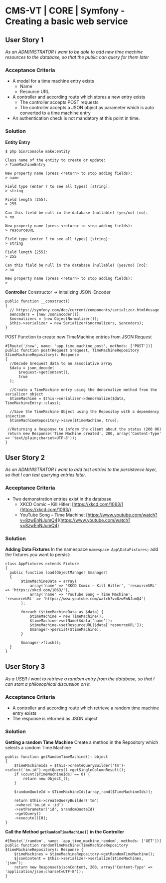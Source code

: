 ﻿# CMS-VT | CORE | Symfony - Creating a basic web service

## User Story 1
_As an ADMINISTRATOR I want to be able to add new time machine resources to the database, so that the public can query for them later_

### Acceptance Criteria

-   A model for a time machine entry exists
    -   Name
    -   Resource URL
-   A controller and according route which stores a new entry exists
    -   The controller accepts POST requests
    -   The controller accepts a JSON object as parameter which is auto converted to a time machine entry
-   An authentication check is not mandatory at this point in time.
### Solution
**Entity Entry**
````
$ php bin/console make:entity

Class name of the entity to create or update:
> TimeMachineEntry

New property name (press <return> to stop adding fields):
> name

Field type (enter ? to see all types) [string]:
> string

Field length [255]:
> 255

Can this field be null in the database (nullable) (yes/no) [no]:
> no

New property name (press <return> to stop adding fields):
> resourceURL

Field type (enter ? to see all types) [string]:
> string

Field length [255]:
> 255

Can this field be null in the database (nullable) (yes/no) [no]:
> no

New property name (press <return> to stop adding fields):
>
````

**Controller**
Constructor -> initalizing JSON-Encoder
````
public function __construct()  
{  
  // https://symfony.com/doc/current/components/serializer.html#usage  
  $encoders = [new JsonEncoder()];  
  $normalizers = [new ObjectNormalizer()];  
  $this->serializer = new Serializer($normalizers, $encoders);  
}
````
POST Function to create new TimeMachine entries from JSON Request
````
#[Route('/new', name: 'app_time_machine_post', methods: ['POST'])]  
public function post(Request $request, TimeMachineRepository $timeMachineRepository): Response  
{  
  //Decode $request data to an associative array
  $data = json_decode(  
	  $request->getContent(),
	  true  
  );  
  
  //Create a TimeMachine entry using the denormalize method from the serializer object
  $timeMachine = $this->serializer->denormalize($data, TimeMachineEntry::class);  
  
  //Save the TimeMachine Object using the Repositoy with a dependency injection
  $timeMachineRepository->save($timeMachine, true);  
  
 //Returning a Response to inform the client about the status (200 OK) 
 return new Response('Time Machine created', 200, array('Content-Type' => 'text/plain;charset=UTF-8'));  
}
````

## User Story 2
_As an ADMINISTRATOR I want to add test entries to the persistence layer, so that I can test querying entries later._

### Acceptance Criteria

-   Two demonstration entries exist in the database
    -   XKCD Comic – Kill Hitler: [https://xkcd.com/1063/](https://xkcd.com/1063/)
    -   YouTube Song – Time Machine: [https://www.youtube.com/watch?v=8zwEnNJumQ4](https://www.youtube.com/watch?v=8zwEnNJumQ4)
 
### Solution
**Adding Data Fixtures**
In the namespace ``namespace App\DataFixtures;`` add the fixtures you want to persist:
````
class AppFixtures extends Fixture  
{  
  public function load(ObjectManager $manager)  
  {  
	   $timeMachineData = array(  
		   array('name' => 'XKCD Comic – Kill Hitler', 'resourceURL' => 'https://xkcd.com/1063/'),  
           array('name' => 'YouTube Song – Time Machine', 'resourceURL' => 'https://www.youtube.com/watch?v=8zwEnNJumQ4')  
	   );  
 
	   foreach ($timeMachineData as $data) {  
	       $timeMachine = new TimeMachine();  
           $timeMachine->setName($data['name']);  
           $timeMachine->setResourceURL($data['resourceURL']);  
           $manager->persist($timeMachine);  
       }  
  
       $manager->flush();  
  }  
}
````

## User Story 3
_As a USER I want to retrieve a random entry from the database, so that I can start a philosophical discussion on it._

### Acceptance Criteria

-   A controller and according route which retrieve a random time machine entry exists
-   The response is returned as JSON object
### Solution
**Getting a random Time Machine**
Create a method in the Repository which selects a random Time Machine
````
public function getRandomTimeMachine(): object  
{  
    $TimeMachineIds = $this->createQueryBuilder('tm')->select('tm.id')->getQuery()->getSingleColumnResult();  
    if (count($TimeMachineIds) == 0) {  
        return new Object_();  
    }  
  
    $randomQuoteId = $TimeMachineIds[array_rand($TimeMachineIds)];  
  
    return $this->createQueryBuilder('tm')  
    ->where('tm.id = :id')  
    ->setParameter('id', $randomQuoteId)  
    ->getQuery()  
    ->execute()[0];  
}
````
**Call the Method ``getRandomTimeMachine()`` in the Controller**
````
#[Route('/random', name: 'app_time_machine_random', methods: ['GET'])]  
public function randomTimeMachine(TimeMachineRepository $timeMachineRepository): Response {  
    $timeMachines = $timeMachineRepository->getRandomTimeMachine();  
    $jsonContent = $this->serializer->serialize($timeMachines, 'json');  
    return new Response($jsonContent, 200, array('Content-Type' => 'application/json;charset=UTF-8'));  
}
````

